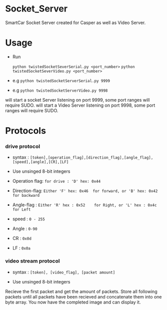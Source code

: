 # Socket_Server
SmartCar Socket Server created for Casper as well as Video Server.

# Usage

- Run

   `python twistedSocketSeverSerial.py <port_number>`
   `python twistedSocketSeverVideo.py <port_number>`


- e.g `python twistedSocketServerSerial.py 9999`
- e.g `python twistedSocketServerVideo.py 9998`

will start a socket Server listening on port 9999, some port ranges will require SUDO.
will start a Video Server listening on port 9998, some port ranges will require SUDO.


# Protocols

### drive protocol

- syntax : `[token],[operation_flag],[direction_flag],[angle_flag],[speed],[angle],[CR],[LF]`

- Use unsinged 8-bit integers
- Operation flag: `for drive : 'D' hex: 0x44`
- Direction-flag: `Either 'F' hex: 0x46  for forward, or 'B' hex: 0x42 for backward`
- Angle-flag    :  `Either 'R' hex : 0x52    for Right, or 'L' hex : 0x4c for Left`
- speed         :  `0 - 255`
- Angle         :  `0-90`
- CR            :  `0x0d`
- LF            :  `0x0a`

### video stream protocol

- syntax : `[token], [video_flag], [packet amount]`

- Use unsinged 8-bit integers

Recieve the first packet and get the amount of packets.
Store all following packets until all packets have been recieved and concatenate them into one byte array.
You now have the completed image and can display it.
